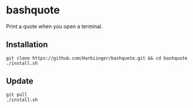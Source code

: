 # bashquote
Print a quote when you open a terminal.

## Installation
```
git clone https://github.com/Harbiinger/bashquote.git && cd bashquote
./install.sh
```

## Update
```
git pull 
./install.sh
```
